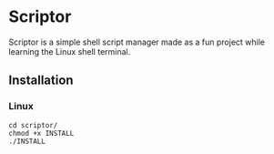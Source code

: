 # Scriptor
Scriptor is a simple shell script manager made as a fun project while learning the Linux shell terminal.

## Installation
### Linux
~~~~
cd scriptor/
chmod +x INSTALL
./INSTALL
~~~~
